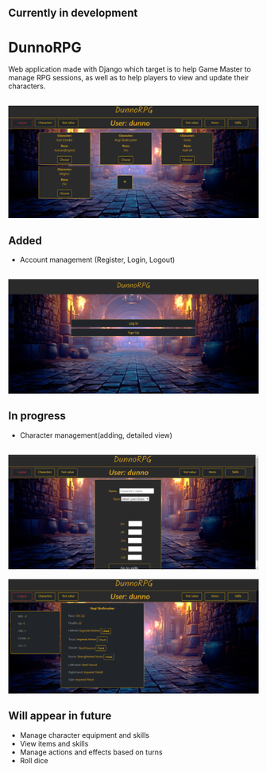## Currently in development
# DunnoRPG
Web application made with Django which target is to help Game Master to manage RPG sessions, as well as to help players to view and update their characters. 

&emsp; ![Home page](https://github.com/Dunno358/Pictures/blob/main/dunnorpg_home_logged_in.png?raw=true)

## Added
- Account management (Register, Login, Logout)

&emsp; ![Home page](https://github.com/Dunno358/Pictures/blob/main/dunno_login_signin.png?raw=true)

## In progress
- Character management(adding, detailed view)

&emsp; ![Home page](https://github.com/Dunno358/Pictures/blob/main/dunnorpg_characted_add.png?raw=true)
&emsp; ![Home page](https://github.com/Dunno358/Pictures/blob/main/dunnorpg_detailed_in_dev.png?raw=true)

## Will appear in future
- Manage character equipment and skills
- View items and skills
- Manage actions and effects based on turns
- Roll dice
